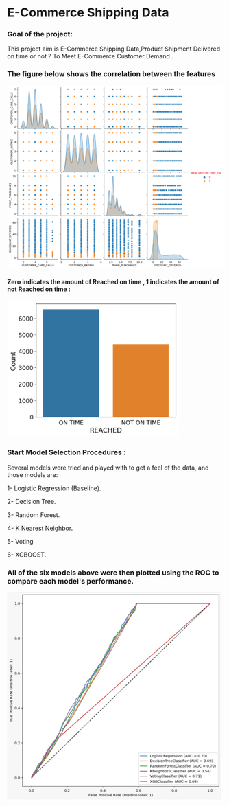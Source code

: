 # E-Commerce Shipping Data

### Goal of the project:
This project aim is E-Commerce Shipping Data,Product Shipment Delivered on time or not ? To Meet E-Commerce Customer Demand .


### The figure below shows the correlation between the features 

<img src="https://github.com/hanaaalqarni5/E-Commerce_Classification/blob/main/correlation.png" width="700"/>

#### Zero indicates the amount of Reached on time , 1 indicates the amount of not Reached on time : 

<img src="https://github.com/hanaaalqarni5/E-Commerce_Classification/blob/main/implalance.png" width="400"/>

### Start Model Selection Procedures :
Several models were tried and played with to get a feel of the data, and those models are:

1- Logistic Regression (Baseline).

2- Decision Tree.

3- Random Forest.

4- K Nearest Neighbor.

5- Voting

6- XGBOOST.


### All of the six models above were then plotted using the ROC to compare each model's performance.


<img src="https://github.com/hanaaalqarni5/E-Commerce_Classification/blob/main/ROC.jpg" width="500"/>

